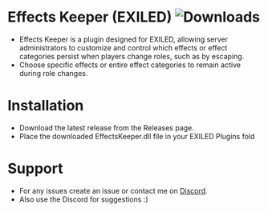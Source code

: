 # Effects Keeper (EXILED) ![Downloads](https://img.shields.io/github/downloads/Misfiy/EffectKeeper/total)
* Effects Keeper is a plugin designed for EXILED, allowing server administrators to customize and control which effects or effect categories persist when players change roles, such as by escaping.
* Choose specific effects or entire effect categories to remain active during role changes.

# Installation
* Download the latest release from the Releases page.
* Place the downloaded EffectsKeeper.dll file in your EXILED Plugins fold

# Support
* For any issues create an issue or contact me on [Discord](https://discord.gg/RYzahv3vfC).
* Also use the Discord for suggestions :)
